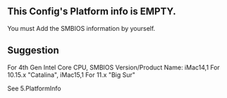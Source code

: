 This Config's Platform info is EMPTY. 
-
 You must Add the SMBIOS information by yourself.

Suggestion
-
 For 4th Gen Intel Core CPU, SMBIOS Version/Product Name: iMac14,1 For 10.15.x "Catalina", iMac15,1 For 11.x "Big Sur"
 
See 5.PlatformInfo
